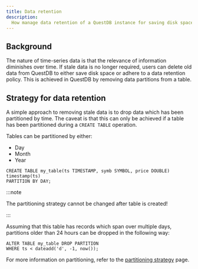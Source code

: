 ```yaml
---
title: Data retention
description:
  How manage data retention of a QuestDB instance for saving disk space
---
```


## Background

The nature of time-series data is that the relevance of information diminishes
over time. If stale data is no longer required, users can delete old data from
QuestDB to either save disk space or adhere to a data retention policy. This is
achieved in QuestDB by removing data partitions from a table.

## Strategy for data retention

A simple approach to removing stale data is to drop data which has been
partitioned by time. The caveat is that this can only be achieved if a table has
been partitioned during a `CREATE TABLE` operation.

Tables can be partitioned by either:

- Day
- Month
- Year

```
CREATE TABLE my_table(ts TIMESTAMP, symb SYMBOL, price DOUBLE) timestamp(ts)
PARTITION BY DAY;
```

:::note

The partitioning strategy cannot be changed after table is created!

:::

Assuming that this table has records which span over multiple days, partitions
older than 24 hours can be dropped in the following way:

```
ALTER TABLE my_table DROP PARTITION
WHERE ts < dateadd('d', -1, now());
```

For more information on partitioning, refer to the
[partitioning strategy](/docs/concept/partitions/) page.

<!-- What not to do / dangers -->
